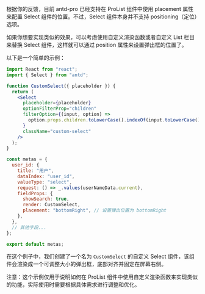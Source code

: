 根据你的反馈，目前 antd-pro 已经支持在 ProList 组件中使用 placement 属性来配置 Select 组件的位置。不过，Select 组件本身并不支持 positioning（定位）选项。

如果你想要实现类似的效果，可以考虑使用自定义渲染函数或者自定义 List 栏目来替换 Select 组件，这样就可以通过 position 属性来设置弹出框的位置了。

以下是一个简单的示例：

```jsx
import React from "react";
import { Select } from "antd";

function CustomSelect({ placeholder }) {
  return (
    <Select
      placeholder={placeholder}
      optionFilterProp="children"
      filterOption={(input, option) =>
        option.props.children.toLowerCase().indexOf(input.toLowerCase()) >= 0
      }
      className="custom-select"
    />
  );
}

const metas = {
  user_id: {
    title: "用户",
    dataIndex: "user_id",
    valueType: "select",
    request: () => _.values(userNameData.current),
    fieldProps: {
      showSearch: true,
      render: CustomSelect,
      placement: "bottomRight", // 设置弹出位置为 bottomRight
    },
  },
  // 其他字段...
};

export default metas;
```

在这个例子中，我们创建了一个名为 `CustomSelect` 的自定义 Select 组件，该组件会渲染成一个可调整大小的弹出框，底部对齐并固定在屏幕右侧。

注意：这个示例仅用于说明如何在 ProList 组件中使用自定义渲染函数来实现类似的功能，实际使用时需要根据具体需求进行调整和优化。
